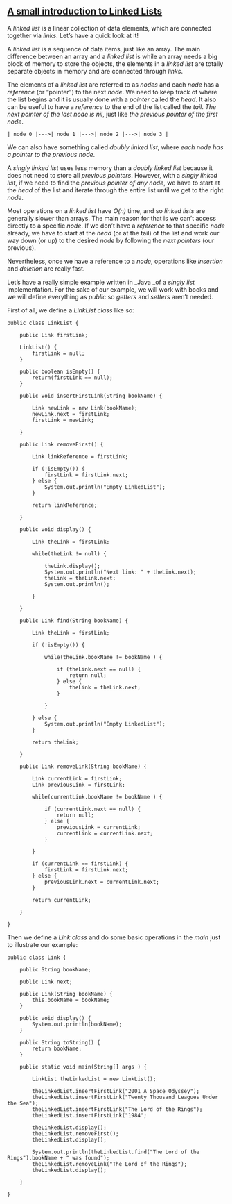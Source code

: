 ## [A small introduction to Linked Lists](https://mlbors.tumblr.com/post/159898682575/a-small-introduction-to-linked-lists)

A _linked list_ is a linear collection of data elements, which are connected together via _links_. Let’s have a quick look at it!

A _linked list_ is a sequence of data items, just like an array. The main difference between an array and a _linked list_ is while an array needs a big block of memory to store the objects, the elements in a _linked list_ are totally separate objects in memory and are connected through _links_.

The elements of a _linked list_ are referred to as _nodes_ and each _node_ has a _reference_ (or “pointer”) to the next _node_. We need to keep track of where the list begins and it is usually done with a _pointer_ called the _head_. It also can be useful to have a _reference_ to the end of the list called the _tail_. _The next pointer of the last node is nil_, just like _the previous pointer of the first node_.
    
    
    | node 0 |--->| node 1 |--->| node 2 |--->| node 3 |

We can also have something called _doubly linked list_, where _each node has a pointer to the previous node_.

A _singly linked list_ uses less memory than a _doubly linked list_ because it does not need to store all _previous pointers_. However, with a _singly linked list_, if we need to find the _previous pointer of any node_, we have to start at the _head_ of the list and iterate through the entire list until we get to the right _node_.

Most operations on a _linked list_ have _O(n)_ time, and so _linked lists_ are generally slower than arrays. The main reason for that is we can’t access directly to a specific _node_. If we don’t have a _reference_ to that specific _node_ already, we have to start at the _head_ (or at the tail) of the list and work our way down (or up) to the desired _node_ by following the _next pointers_ (our previous).

Nevertheless, once we have a reference to a _node_, operations like _insertion_ and _deletion_ are really fast.

Let’s have a really simple example written in _Java _of a _singly list_ implementation. For the sake of our example, we will work with books and we will define everything as _public_ so _getters_ and _setters_ aren’t needed.

First of all, we define a _LinkList class_ like so:
    
    
    public class LinkList {
    	
    	public Link firstLink;
    	
    	LinkList() {
    		firstLink = null;
    	}
    	
    	public boolean isEmpty() {
    		return(firstLink == null);
    	}
    	
    	public void insertFirstLink(String bookName) {
    		
    		Link newLink = new Link(bookName);
    		newLink.next = firstLink;
    		firstLink = newLink;
    		
    	}
    	
    	public Link removeFirst() {
    		
    		Link linkReference = firstLink;
    		
    		if (!isEmpty()) {
    			firstLink = firstLink.next;
    		} else {
    			System.out.println("Empty LinkedList");
    		}
    		
    		return linkReference;
    		
    	}
    	
    	public void display() {
    		
    		Link theLink = firstLink;
    		
    		while(theLink != null) {
    			
    			theLink.display();
    			System.out.println("Next link: " + theLink.next);
    			theLink = theLink.next;
    			System.out.println();
    			
    		}
    		
    	}
    	
    	public Link find(String bookName) {
    		
    		Link theLink = firstLink;
    		
    		if (!isEmpty()) {
    			
    			while(theLink.bookName != bookName ) {
    				
    				if (theLink.next == null) {
    					return null;
    				} else {
    					theLink = theLink.next;
    				}
    				
    			}
    			
    		} else {
    			System.out.println("Empty LinkedList");
    		}
    		
    		return theLink;
    		
    	}
    	
    	public Link removeLink(String bookName) {
    		
    		Link currentLink = firstLink;
    		Link previousLink = firstLink;
    		
    		while(currentLink.bookName != bookName ) {
    			
    			if (currentLink.next == null) {
    				return null;
    			} else {
    				previousLink = currentLink;
    				currentLink = currentLink.next;
    			}
    			
    		}
    		
    		if (currentLink == firstLink) {
    			firstLink = firstLink.next;
    		} else {
    			previousLink.next = currentLink.next;
    		}
    		
    		return currentLink;
    		
    	}
    	
    }

Then we define a _Link class_ and do some basic operations in the _main_ just to illustrate our example:
    
    
    public class Link {
    	
    	public String bookName;
    	
    	public Link next;
    	
    	public Link(String bookName) {
    		this.bookName = bookName;
    	}
    	
    	public void display() {
    		System.out.println(bookName);
    	}
    	
    	public String toString() {
    		return bookName;
    	}
    	
    	public static void main(String[] args ) {
    		
    		LinkList theLinkedList = new LinkList();
    		
    		theLinkedList.insertFirstLink("2001 A Space Odyssey");
    		theLinkedList.insertFirstLink("Twenty Thousand Leagues Under the Sea");
    		theLinkedList.insertFirstLink("The Lord of the Rings");
    		theLinkedList.insertFirstLink("1984";
    		
    		theLinkedList.display();
    		theLinkedList.removeFirst();
    		theLinkedList.display();
    		
    		System.out.println(theLinkedList.find("The Lord of the Rings").bookName + " was found");
    		theLinkedList.removeLink("The Lord of the Rings");
    		theLinkedList.display();
    		
    	}
    	
    }

